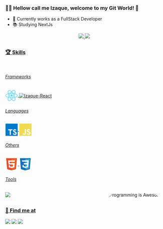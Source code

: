 ### 👨‍💻 Hellow call me Izaque, welcome to my Git World! 👋

- 📎 Currently works as a FullStack Developer
- 📚 Studying NextJs

<div align="center">
  <a href="https://github.com/IzaqueNunes">
  <img height="180em" src="https://github-readme-stats.vercel.app/api?username=izaquenunes&show_icons=true&theme=material-palenight&include_all_commits=true&count_private=true"/>
  <img height="180em" src="https://github-readme-stats.vercel.app/api/top-langs/?username=izaquenunes&layout=compact&langs_count=7&theme=material-palenight "/>
</div>
  
  ##
  
  ### 🏆 Skills
  <div style="display: inline_block"><br>
   
   <h6>Frameworks</h6>
    
   <img align="center" alt="Izaque-React" height="40" src="https://raw.githubusercontent.com/devicons/devicon/master/icons/react/react-original.svg"/>
   <img align="center" alt="Izaque-React" height="40" src="https://cdn.jsdelivr.net/gh/devicons/devicon/icons/nodejs/nodejs-original.svg" />
    
  <h6>Languages</h6>
    
  <img align="center" alt="Izaque-Ts" height="40" src="https://raw.githubusercontent.com/devicons/devicon/master/icons/typescript/typescript-plain.svg">
  <img align="center" alt="Izaque-Js" height="40" src="https://raw.githubusercontent.com/devicons/devicon/master/icons/javascript/javascript-plain.svg">
    
  <h6>Others</h6>
    
  <img align="center" alt="Izaque-HTML" height="40" src="https://raw.githubusercontent.com/devicons/devicon/master/icons/html5/html5-original.svg">
  <img align="center" alt="Izaque-CSS" height="40" src="https://raw.githubusercontent.com/devicons/devicon/master/icons/css3/css3-original.svg">
    
  <h6>Tools</h6>
    
  <img height="40px" src="https://cdn.jsdelivr.net/gh/devicons/devicon/icons/docker/docker-original.svg" />  
    
  <img align="right" alt="Programming is Awesome" height="150" style="border-radius:50px;" src="https://media.giphy.com/media/13HgwGsXF0aiGY/giphy.gif">
  
  </div>
  
  ##
 
  ### 📲 Find me at
<div> 
  <a href="https://instagram.com/izaque_nunes" target="_blank"><img src="https://img.shields.io/badge/-Instagram-%23E4405F?style=for-the-badge&logo=instagram&logoColor=white" target="_blank"></a>
  <a href = "mailto:izaquenunes560@gmail.com"><img src="https://img.shields.io/badge/-Gmail-%23333?style=for-the-badge&logo=gmail&logoColor=white" target="_blank"></a>
  <a href="https://www.linkedin.com/in/izaque-dione-nunes-435625142/" target="_blank"><img src="https://img.shields.io/badge/-LinkedIn-%230077B5?style=for-the-badge&logo=linkedin&logoColor=white" target="_blank"></a> 
 
</div>
